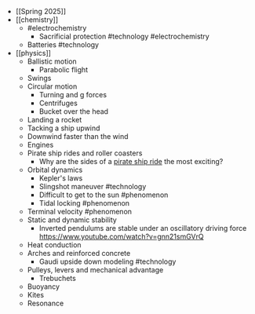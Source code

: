 - [[Spring 2025]]
- [[chemistry]]
	- #electrochemistry
		- Sacrificial protection #technology #electrochemistry
	- Batteries #technology
- [[physics]]
	- Ballistic motion
		- Parabolic flight
	- Swings
	- Circular motion
		- Turning and g forces
		- Centrifuges
		- Bucket over the head
	- Landing a rocket
	- Tacking a ship upwind
	- Downwind faster than the wind
	- Engines
	- Pirate ship rides and roller coasters
		- Why are the sides of a [pirate ship ride](https://en.wikipedia.org/wiki/Pirate_ship_(ride)) the most exciting?
	- Orbital dynamics
		- Kepler's laws
		- Slingshot maneuver #technology
		- Difficult to get to the sun #phenomenon
		- Tidal locking #phenomenon
	- Terminal velocity #phenomenon
	- Static and dynamic stability
		- Inverted pendulums are stable under an oscillatory driving force
		  https://www.youtube.com/watch?v=gnn21smGVrQ
	- Heat conduction
	- Arches and reinforced concrete
		- Gaudi upside down modeling #technology
	- Pulleys, levers and mechanical advantage
		- Trebuchets
	- Buoyancy
	- Kites
	- Resonance